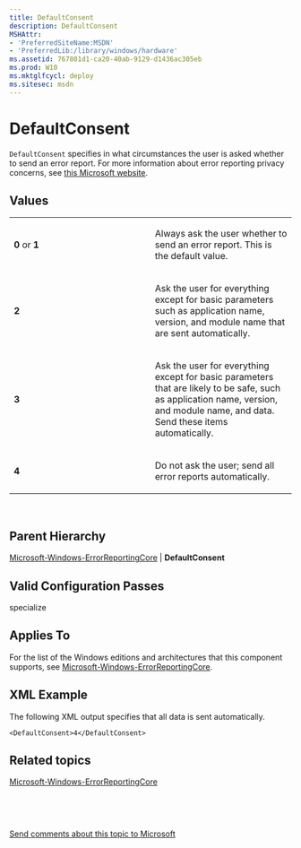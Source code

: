 ```yaml
---
title: DefaultConsent
description: DefaultConsent
MSHAttr:
- 'PreferredSiteName:MSDN'
- 'PreferredLib:/library/windows/hardware'
ms.assetid: 767801d1-ca20-40ab-9129-d1436ac305eb
ms.prod: W10
ms.mktglfcycl: deploy
ms.sitesec: msdn
---
```


# DefaultConsent


`DefaultConsent` specifies in what circumstances the user is asked whether to send an error report. For more information about error reporting privacy concerns, see [this Microsoft website](http://go.microsoft.com/fwlink/?linkid=50163).

## Values


<table>
<colgroup>
<col width="50%" />
<col width="50%" />
</colgroup>
<tbody>
<tr class="odd">
<td><p><strong>0</strong> or <strong>1</strong></p></td>
<td><p>Always ask the user whether to send an error report. This is the default value.</p></td>
</tr>
<tr class="even">
<td><p><strong>2</strong></p></td>
<td><p>Ask the user for everything except for basic parameters such as application name, version, and module name that are sent automatically.</p></td>
</tr>
<tr class="odd">
<td><p><strong>3</strong></p></td>
<td><p>Ask the user for everything except for basic parameters that are likely to be safe, such as application name, version, and module name, and data. Send these items automatically.</p></td>
</tr>
<tr class="even">
<td><p><strong>4</strong></p></td>
<td><p>Do not ask the user; send all error reports automatically.</p></td>
</tr>
</tbody>
</table>

 

## Parent Hierarchy


[Microsoft-Windows-ErrorReportingCore](microsoft-windows-errorreportingcore-win7-microsoft-windows-errorreportingcore.md) | **DefaultConsent**

## Valid Configuration Passes


specialize

## Applies To


For the list of the Windows editions and architectures that this component supports, see [Microsoft-Windows-ErrorReportingCore](microsoft-windows-errorreportingcore-win7-microsoft-windows-errorreportingcore.md).

## XML Example


The following XML output specifies that all data is sent automatically.

``` syntax
<DefaultConsent>4</DefaultConsent>
```

## Related topics


[Microsoft-Windows-ErrorReportingCore](microsoft-windows-errorreportingcore-win7-microsoft-windows-errorreportingcore.md)

 

 

[Send comments about this topic to Microsoft](mailto:wsddocfb@microsoft.com?subject=Documentation%20feedback%20%5Bp_unattend\p_unattend%5D:%20DefaultConsent%20%20RELEASE:%20%2810/3/2016%29&body=%0A%0APRIVACY%20STATEMENT%0A%0AWe%20use%20your%20feedback%20to%20improve%20the%20documentation.%20We%20don't%20use%20your%20email%20address%20for%20any%20other%20purpose,%20and%20we'll%20remove%20your%20email%20address%20from%20our%20system%20after%20the%20issue%20that%20you're%20reporting%20is%20fixed.%20While%20we're%20working%20to%20fix%20this%20issue,%20we%20might%20send%20you%20an%20email%20message%20to%20ask%20for%20more%20info.%20Later,%20we%20might%20also%20send%20you%20an%20email%20message%20to%20let%20you%20know%20that%20we've%20addressed%20your%20feedback.%0A%0AFor%20more%20info%20about%20Microsoft's%20privacy%20policy,%20see%20http://privacy.microsoft.com/default.aspx. "Send comments about this topic to Microsoft")





